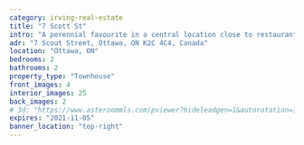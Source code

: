 ```yaml
---
category: irving-real-estate
title: "7 Scott St"
intro: "A perennial favourite in a central location close to restaurants, supermarkets and cafes."
adr: "7 Scout Street, Ottawa, ON K2C 4C4, Canada"
location: "Ottawa, ON"
bedrooms: 2
bathrooms: 2
property_type: "Townhouse"
front_images: 4
interior_images: 25
back_images: 2
# 3d: "https://www.asteroommls.com/pviewer?hideleadgen=1&autorotation=1&defaultviewdollhouse=0&showdollhousehotspot=1&stopbgaudio=1&autonav=0&token=LQ7ZCF9_n0uGjgsgReXubg"
expires: "2021-11-05"
banner_location: "top-right"
---
```

